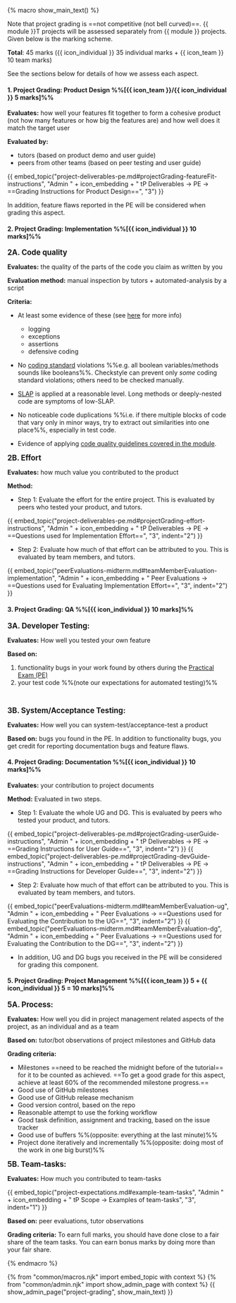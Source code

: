 {% macro show_main_text() %}
<div id="main">

Note that project grading is ==not competitive (not bell curved)==. {{ module }}T projects will be assessed separately from {{ module }} projects. Given below is the marking scheme.

**Total**: 45 marks ({{ icon_individual }} 35 individual marks + {{ icon_team }} 10 team marks)

See the sections below for details of how we assess each aspect.

<!-- -------------------------------------------------------------------------------------------------------------- -->
<div id="criteria-productDesign">

#### <div class="bg-warning p-1">1. Project Grading: Product Design %%[{{ icon_team }}/{{ icon_individual }} 5 marks]%%</div>

**Evaluates:** how well your features fit together to form a cohesive product (not how many features or how big the features are) and how well does it match the target user

**Evaluated by:**
* tutors (based on product demo and user guide)
* peers from other teams (based on peer testing and user guide)

{{ embed_topic("project-deliverables-pe.md#projectGrading-featureFit-instructions", "Admin " + icon_embedding + " tP Deliverables → PE → ==Grading Instructions for Product Design==", "3") }}

In addition, feature flaws reported in the PE will be considered when grading this aspect.

<box>
<include src="project-grading-bugs.md#featureFlaws" />
</box>
</div>

<!-- -------------------------------------------------------------------------------------------------------------- -->

#### <div class="bg-warning p-1">2. Project Grading: Implementation %%[{{ icon_individual }} 10 marks]%%</div>

**<big>2A. Code quality</big>**

**Evaluates:** the quality of the parts of the code you claim as written by you

**Evaluation method:** manual inspection by tutors + automated-analysis by a script

**Criteria:**

<span id="projectGrading-codeQuality-criteria">

* At least some evidence of these (see [here]({{baseUrl}}/se-book-adapted/chapters/errorHandling.html) for more info)
  * logging
  * exceptions
  * assertions
  * defensive coding

* No [coding standard]({{java_coding_standard}}) violations %%e.g. all boolean variables/methods sounds like booleans%%. Checkstyle can prevent only _some_ coding standard violations; others need to be checked manually.

* [SLAP]({{baseUrl}}/se-book-adapted/chapters/codeQuality.html#slap-hard) is applied at a reasonable level. Long methods or deeply-nested code are symptoms of low-SLAP.

* No noticeable code duplications %%i.e. if there multiple blocks of code that vary only in minor ways, try to extract out similarities into one place%%, especially in test code.

* Evidence of applying [code quality guidelines covered in the module](../book/codeQuality/).

</span>

**<big>2B. Effort</big>**

**Evaluates:** how much value you contributed to the product

**Method:**

* Step 1: Evaluate the effort for the entire project. This is evaluated by peers who tested your product, and tutors.

{{ embed_topic("project-deliverables-pe.md#projectGrading-effort-instructions", "Admin " + icon_embedding + " tP Deliverables → PE → ==Questions used for Implementation Effort==", "3", indent="2") }}

* Step 2: Evaluate how much of that effort can be attributed to you. This is evaluated by team members, and tutors.

{{ embed_topic("peerEvaluations-midterm.md#teamMemberEvaluation-implementation", "Admin " + icon_embedding + " Peer Evaluations → ==Questions used for Evaluating Implementation Effort==", "3", indent="2") }}

<!-- -------------------------------------------------------------------------------------------------------------- -->

#### <div class="bg-warning p-1">3. Project Grading: QA %%[{{ icon_individual }} 10 marks]%%</div>


<big>**3A. Developer Testing:**</big>

**Evaluates:** How well you tested your own feature

**Based on:**
1. functionality bugs in your work found by others during the [Practical Exam (PE)]({{baseUrl}}/admin/project-deliverables.html#deliverable-practical-exam)
1. your test code %%(note <trigger trigger="click" for="modal:projectGradingQA-testingExpectations">our expectations for automated testing</trigger>)%%

<modal large title="Our expectations for automated testing in the project" id="modal:projectGradingQA-testingExpectations">
  <include src="project-expectations.md#testing-expectations"/>
</modal>

<box>
<include src="project-grading-bugs.md#functionalityBugs" />
</box>


<big>**3B. System/Acceptance Testing:**</big>

**Evaluates:** How well you can system-test/acceptance-test a product

**Based on:** bugs you found in the PE. In addition to functionality bugs, you get credit for reporting documentation bugs and feature flaws.

<box>
<include src="project-grading-bugs.md#bugCalculationNotes" />
</box>

<!-- -------------------------------------------------------------------------------------------------------------- -->

#### <div class="bg-warning p-1">4. Project Grading: Documentation %%[{{ icon_individual }} 10 marks]%%</div>

**Evaluates:** your contribution to project documents

**Method:** Evaluated in two steps.

* Step 1: Evaluate the whole UG and DG. This is evaluated by peers who tested your product, and tutors.

{{ embed_topic("project-deliverables-pe.md#projectGrading-userGuide-instructions", "Admin " + icon_embedding + " tP Deliverables → PE → ==Grading Instructions for User Guide==", "3", indent="2") }}
{{ embed_topic("project-deliverables-pe.md#projectGrading-devGuide-instructions", "Admin " + icon_embedding + " tP Deliverables → PE → ==Grading Instructions for Developer Guide==", "3", indent="2") }}

* Step 2: Evaluate how much of that effort can be attributed to you. This is evaluated by team members, and tutors.

{{ embed_topic("peerEvaluations-midterm.md#teamMemberEvaluation-ug", "Admin " + icon_embedding + " Peer Evaluations → ==Questions used for Evaluating the Contribution to the UG==", "3", indent="2") }}
{{ embed_topic("peerEvaluations-midterm.md#teamMemberEvaluation-dg", "Admin " + icon_embedding + " Peer Evaluations → ==Questions used for Evaluating the Contribution to the DG==", "3", indent="2") }}

* In addition, UG and DG bugs you received in the PE will be considered for grading this component.

<div class="indented-level2">

<box>
<include src="project-grading-bugs.md#ugBugs" />
</box>

<box>
<include src="project-grading-bugs.md#dgBugs" />
</box>
</div>

<!-- -------------------------------------------------------------------------------------------------------------- -->

#### <div class="bg-warning p-1">5. Project Grading: Project Management %%[{{ icon_team }} 5 + {{ icon_individual }} 5 = 10 marks]%%</div>

<div id="project-management-grading"> 

<big>**5A. Process:**</big>

**Evaluates:** How well you did in project management related aspects of the project, as an individual and as a team

**Based on:** tutor/bot observations of project milestones and GitHub data

**Grading criteria:**

* Milestones ==need to be reached the midnight before of the tutorial== for it to be counted as achieved. ==To get a good grade for this aspect, achieve at least 60% of the recommended milestone progress.==
* Good use of GitHub milestones
* Good use of GitHub release mechanism
* Good version control, based on the repo
* Reasonable attempt to use the forking workflow
* Good task definition, assignment and tracking, based on the issue tracker
* Good use of buffers %%(opposite: everything at the last minute)%%
* Project done iteratively and incrementally %%(opposite: doing most of the work in one big burst)%%


<big>**5B. Team-tasks:**</big>

**Evaluates:** How much you contributed to team-tasks

{{ embed_topic("project-expectations.md#example-team-tasks", "Admin " + icon_embedding + " tP Scope → Examples of team-tasks", "3", indent="1") }}

**Based on:** peer evaluations, tutor observations

**Grading criteria:** To earn full marks, you should have done close to a fair share of the team tasks. You can earn bonus marks by doing more than your fair share.


</div>

</div>
{% endmacro %}

{% from "common/macros.njk" import embed_topic with context %}
{% from "common/admin.njk" import show_admin_page with context %}
{{ show_admin_page("project-grading", show_main_text) }}
